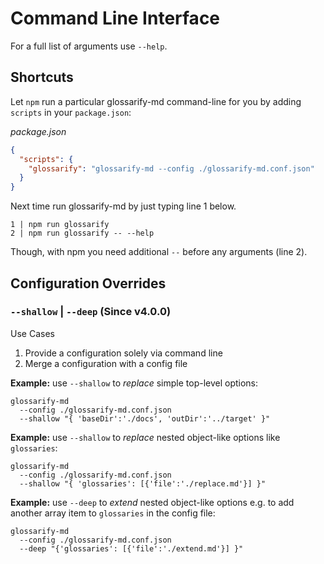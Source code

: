# Command Line Interface

For a full list of arguments use `--help`.

## Shortcuts

Let `npm` run a particular glossarify-md command-line for you by adding
`scripts` in your `package.json`:

*package.json*
~~~json
{
  "scripts": {
    "glossarify": "glossarify-md --config ./glossarify-md.conf.json"
  }
}
~~~

Next time run glossarify-md by just typing line 1 below.

```
1 | npm run glossarify
2 | npm run glossarify -- --help
```

Though, with npm you need additional ` -- ` before any arguments (line 2).

## Configuration Overrides

### `--shallow` | `--deep` (Since v4.0.0)

Use Cases

1. Provide a configuration solely via command line
2. Merge a configuration with a config file


**Example:** use `--shallow` to *replace* simple top-level options:
~~~
glossarify-md
  --config ./glossarify-md.conf.json
  --shallow "{ 'baseDir':'./docs', 'outDir':'../target' }"
~~~

**Example:** use `--shallow` to *replace* nested object-like options like `glossaries`:

~~~
glossarify-md
  --config ./glossarify-md.conf.json
  --shallow "{ 'glossaries': [{'file':'./replace.md'}] }"
~~~

**Example:** use `--deep` to *extend* nested object-like options e.g. to add another array item to `glossaries` in the config file:

~~~
glossarify-md
  --config ./glossarify-md.conf.json
  --deep "{'glossaries': [{'file':'./extend.md'}] }"
~~~
